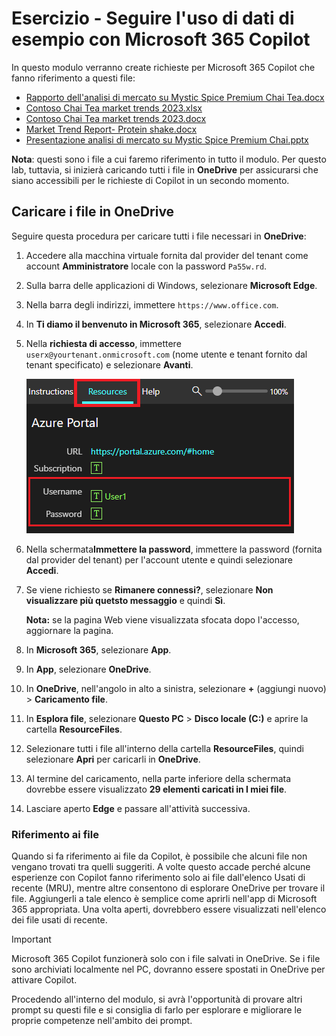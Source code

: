# Esercizio - Seguire l'uso di dati di esempio con Microsoft 365 Copilot

In questo modulo verranno create richieste per Microsoft 365 Copilot che fanno riferimento a questi file:

- [Rapporto dell'analisi di mercato su Mystic Spice Premium Chai Tea.docx](https://go.microsoft.com/fwlink/?linkid=2268826)
- [Contoso Chai Tea market trends 2023.xlsx](https://go.microsoft.com/fwlink/?linkid=2268822)
- [Contoso Chai Tea market trends 2023.docx](https://go.microsoft.com/fwlink/?linkid=2269122)
- [Market Trend Report- Protein shake.docx](https://go.microsoft.com/fwlink/?linkid=2268827)
- [Presentazione analisi di mercato su Mystic Spice Premium Chai.pptx](https://go.microsoft.com/fwlink/?linkid=2268768)

**Nota**: questi sono i file a cui faremo riferimento in tutto il modulo. Per questo lab, tuttavia, si inizierà caricando tutti i file in **OneDrive** per assicurarsi che siano accessibili per le richieste di Copilot in un secondo momento.

## Caricare i file in OneDrive

Seguire questa procedura per caricare tutti i file necessari in **OneDrive**:

1. Accedere alla macchina virtuale fornita dal provider del tenant come account **Amministratore** locale con la password `Pa55w.rd`.
2. Sulla barra delle applicazioni di Windows, selezionare **Microsoft Edge**.
3. Nella barra degli indirizzi, immettere `https://www.office.com`.
4. In **Ti diamo il benvenuto in Microsoft 365**, selezionare **Accedi**.
5. Nella **richiesta di accesso**, immettere `userx@yourtenant.onmicrosoft.com` (nome utente e tenant fornito dal tenant specificato) e selezionare **Avanti**.

    [![Screenshot del riquadro delle risorse in Skillable](../media/lab_resources_password.png)](../media/lab_resources_password.png#lightbox)

6. Nella schermata**Immettere la password**, immettere la password (fornita dal provider del tenant) per l'account utente e quindi selezionare **Accedi**.
7. Se viene richiesto se **Rimanere connessi?**, selezionare **Non visualizzare più quetsto messaggio** e quindi **Sì**.

    **Nota:** se la pagina Web viene visualizzata sfocata dopo l'accesso, aggiornare la pagina.

8. In **Microsoft 365**, selezionare **App**.
9. In **App**, selezionare **OneDrive**.
10. In **OneDrive**, nell'angolo in alto a sinistra, selezionare **+** (aggiungi nuovo) > **Caricamento file**.
11. In **Esplora file**, selezionare **Questo PC** > **Disco locale (C:)** e aprire la cartella **ResourceFiles**.
12. Selezionare tutti i file all'interno della cartella **ResourceFiles**, quindi selezionare **Apri** per caricarli in **OneDrive**.
13. Al termine del caricamento, nella parte inferiore della schermata dovrebbe essere visualizzato **29 elementi caricati in I miei file**.
14. Lasciare aperto **Edge** e passare all'attività successiva.

### Riferimento ai file

Quando si fa riferimento ai file da Copilot, è possibile che alcuni file non vengano trovati tra quelli suggeriti. A volte questo accade perché alcune esperienze con Copilot fanno riferimento solo ai file dall'elenco Usati di recente (MRU), mentre altre consentono di esplorare OneDrive per trovare il file. Aggiungerli a tale elenco è semplice come aprirli nell'app di Microsoft 365 appropriata.  Una volta aperti, dovrebbero essere visualizzati nell'elenco dei file usati di recente.

> [!IMPORTANT]
> Microsoft 365 Copilot funzionerà solo con i file salvati in OneDrive. Se i file sono archiviati localmente nel PC, dovranno essere spostati in OneDrive per attivare Copilot.

Procedendo all'interno del modulo, si avrà l'opportunità di provare altri prompt su questi file e si consiglia di farlo per esplorare e migliorare le proprie competenze nell'ambito dei prompt.
